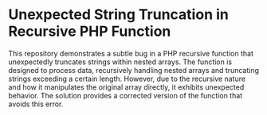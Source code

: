 # Unexpected String Truncation in Recursive PHP Function

This repository demonstrates a subtle bug in a PHP recursive function that unexpectedly truncates strings within nested arrays. The function is designed to process data, recursively handling nested arrays and truncating strings exceeding a certain length. However, due to the recursive nature and how it manipulates the original array directly, it exhibits unexpected behavior. The solution provides a corrected version of the function that avoids this error.